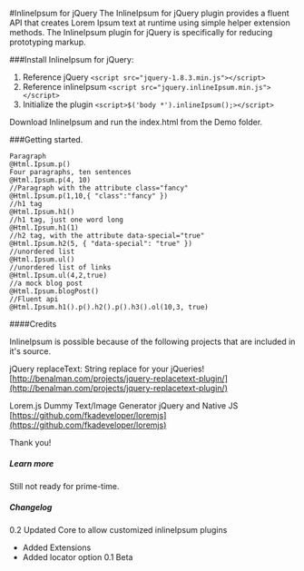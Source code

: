 #InlineIpsum for jQuery
The InlineIpsum for jQuery plugin provides a fluent API that creates Lorem Ipsum text at runtime using simple helper extension methods. The InlineIpsum plugin for jQuery is specifically for reducing prototyping markup.

###Install InlineIpsum for jQuery:
1. Reference jQuery ``<script src="jquery-1.8.3.min.js"></script>``
2. Reference inlineIpsum ``<script src="jquery.inlineIpsum.min.js"></script>``
3. Initialize the plugin ``<script>$('body *').inlineIpsum();></script>``

Download InlineIpsum and run the index.html from the Demo folder.

###Getting started.

	Paragraph
	@Html.Ipsum.p()
	Four paragraphs, ten sentences
	@Html.Ipsum.p(4, 10)
	//Paragraph with the attribute class="fancy"
	@Html.Ipsum.p(1,10,{ "class":"fancy" })
	//h1 tag
	@Html.Ipsum.h1()
	//h1 tag, just one word long
	@Html.Ipsum.h1(1)
	//h2 tag, with the attribute data-special="true"
	@Html.Ipsum.h2(5, { "data-special": "true" })
	//unordered list
	@Html.Ipsum.ul()
	//unordered list of links
	@Html.Ipsum.ul(4,2,true)
	//a mock blog post
	@Html.Ipsum.blogPost()
	//Fluent api
	@Html.Ipsum.h1().p().h2().p().h3().ol(10,3, true)

####Credits

InlineIpsum is possible because of the following projects that are included in it's source.

jQuery replaceText: String replace for your jQueries!
[http://benalman.com/projects/jquery-replacetext-plugin/](http://benalman.com/projects/jquery-replacetext-plugin/)

Lorem.js Dummy Text/Image Generator jQuery and Native JS [https://github.com/fkadeveloper/loremjs](https://github.com/fkadeveloper/loremjs)

Thank you!

##### Learn more
Still not ready for prime-time.

##### Changelog
0.2 Updated Core to allow customized inlineIpsum plugins
- Added Extensions
- Added locator option
0.1 Beta

